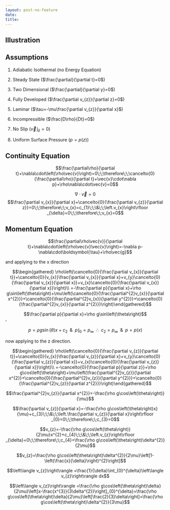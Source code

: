 ```yaml
---
layout: post-no-feature
date: 
title: 
---
```



Illustration
------------

Assumptions
-----------

1.  Adiabatic Isothermal (no Energy Equation)

2.  Steady State ($\frac{\partial}{\partial t}=0$)

3.  Two Dimensional ($\frac{\partial}{\partial y}=0$)

4.  Fully Developed ($\frac{\partial v_{z}}{\partial z}=0$)

5.  Laminar ($\tau=-\mu\frac{\partial v_{z}}{\partial x}$)

6.  Incompressible ($\frac{D\rho}{Dt}=0$)

7.  No Slip ($\left.\vec{v}\right\rfloor _{\delta}=0$)

8.  Uniform Surface Pressure ($p=p\left(z\right)$)

Continuity Equation
-------------------

$$\frac{\partial\rho}{\partial t}+\nabla\cdot\left(\rho\vec{v}\right)=0\;\;\therefore\;\;\cancelto{0}{\frac{\partial\rho}{\partial t}+\vec{v}\cdot\nabla p}+\rho\nabla\cdot\vec{v}=0$$

$$\nabla\cdot\vec{v}=0$$
$$\frac{\partial v_{x}}{\partial x}+\cancelto{0}{\frac{\partial v_{z}}{\partial z}}=0\;\;\therefore\;\;v_{x}=c_{1}\;\;\&\;\;\left.v_{x}\right\rfloor _{\delta}=0\;\;\therefore\;\;v_{x}=0$$

Momentum Equation
-----------------

$$\frac{\partial\rho\vec{v}}{\partial t}+\nabla\cdot\left(\rho\vec{v}\vec{v}\right)=-\nabla p-\nabla\cdot\boldsymbol{\tau}+\rho\vec{g}$$

and applying to the x direction

$$\begin{gathered}
\rho\left(\cancelto{0}{\frac{\partial v_{x}}{\partial t}}+\cancelto{0}{v_{x}}\frac{\partial v_{x}}{\partial x}+v_{y}\cancelto{0}{\frac{\partial v_{x}}{\partial x}}+v_{x}\cancelto{0}{\frac{\partial v_{x}}{\partial x}}\right)\\
=-\frac{\partial p}{\partial x}+\rho g\sin\left(\theta\right)+\mu\left(\cancelto{0}{\frac{\partial^{2}v_{x}}{\partial x^{2}}}+\cancelto{0}{\frac{\partial^{2}v_{x}}{\partial y^{2}}}+\cancelto{0}{\frac{\partial^{2}v_{x}}{\partial z^{2}}}\right)\end{gathered}$$

$$\frac{\partial p}{\partial x}=\rho g\sin\left(\theta\right)$$ ’
$$p=\rho g\sin\left(\theta\right)x+c_{2}\;\;\&\;\;\left.p\right\rfloor _{0}=p_{\infty}\;\;\therefore\;\;c_{2}=p_{\infty}\;\;\&\;\;p=p\left(x\right)$$

now applying to the z direction.

$$\begin{gathered}
\rho\left(\cancelto{0}{\frac{\partial v_{z}}{\partial t}}+\cancelto{0}{v_{x}}\frac{\partial v_{z}}{\partial x}+v_{y}\cancelto{0}{\frac{\partial v_{z}}{\partial x}}+v_{x}\cancelto{0}{\frac{\partial v_{z}}{\partial x}}\right)\\
=-\cancelto{0}{\frac{\partial p}{\partial z}}+\rho g\cos\left(\theta\right)+\mu\left(\frac{\partial^{2}v_{z}}{\partial x^{2}}+\cancelto{0}{\frac{\partial^{2}v_{z}}{\partial y^{2}}}+\cancelto{0}{\frac{\partial^{2}v_{z}}{\partial z^{2}}}\right)\end{gathered}$$

$$\frac{\partial^{2}v_{z}}{\partial x^{2}}=-\frac{\rho g\cos\left(\theta\right)}{\mu}$$

$$\frac{\partial v_{z}}{\partial x}=-\frac{\rho g\cos\left(\theta\right)x}{\mu}+c_{3}\;\;\&\;\;\left.\frac{\partial v_{z}}{\partial x}\right\rfloor _{0}=0\;\;\therefore\;\;c_{3}=0$$

$$v_{z}=-\frac{\rho g\cos\left(\theta\right)}{2\mu}x^{2}+c_{4}\;\;\&\;\;\left.v_{z}\right\rfloor _{\delta}=0\;\;\therefore\;\;c_{4}=\frac{\rho g\cos\left(\theta\right)\delta^{2}}{2\mu}$$

$$v_{z}=\frac{\rho g\cos\left(\theta\right)\delta^{2}}{2\mu}\left[1-\left(\frac{x}{\delta}\right)^{2}\right]$$

$$\left\langle v_{z}\right\rangle =\frac{1}{\delta}\int_{0}^{\delta}\left\langle v_{z}\right\rangle dx$$

$$\left\langle v_{z}\right\rangle =\frac{\rho g\cos\left(\theta\right)\delta}{2\mu}\left[x-\frac{x^{3}}{3\delta^{2}}\right]_{0}^{\delta}=\frac{\rho g\cos\left(\theta\right)\delta}{2\mu}\left[\frac{2}{3}\delta\right]=\frac{\rho g\cos\left(\theta\right)\delta^{2}}{3\mu}$$
